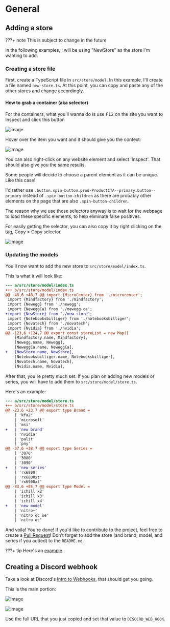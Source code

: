 # General

## Adding a store

???+ note
    This is subject to change in the future

In the following examples, I will be using "NewStore" as the store I'm wanting to add.

### Creating a store file

First, create a TypeScript file in `src/store/model`. In this example, I'll create a file named `new-store.ts`. At this point, you can copy and paste any of the other stores and change accordingly.

#### How to grab a container (aka selector)

For the containers, what you'll wanna do is use <kbd>F12</kbd> on the site you want to Inspect and click this button

![image](https://user-images.githubusercontent.com/12074633/100685326-2669da80-334a-11eb-93a9-8ac2c659f5f3.png)

Hover over the item you want and it should give you the context:

![image](https://user-images.githubusercontent.com/12074633/100685310-1e119f80-334a-11eb-91aa-b77b0ff6c2b1.png)

You can also right-click on any website element and select 'Inspect'. That should also give you the same results.

Some people will decide to choose a parent element as it can be unique. Like this case!

I'd rather use `.button.spin-button.prod-ProductCTA--primary.button--primary` instead of `.spin-button-children` as there are probably other elements on the page that are also `.spin-button-children`.

The reason why we use these selectors anyway is to wait for the webpage to load these specific elements, to help eliminate false positives.

For easily getting the selector, you can also copy it by right clicking on the tag, Copy > Copy selector.

![image](https://user-images.githubusercontent.com/12074633/100933096-d2323800-34ba-11eb-8f06-d106f43b7ad3.png)

### Updating the models

You'll now want to add the new store to `src/store/model/index.ts`.

This is what it will look like:

```diff
--- a/src/store/model/index.ts
+++ b/src/store/model/index.ts
@@ -48,6 +48,7 @@ import {MicroCenter} from './microcenter';
 import {Mindfactory} from './mindfactory';
 import {Newegg} from './newegg';
 import {NeweggCa} from './newegg-ca';
+import {NewStore} from './new-store';
 import {Notebooksbilliger} from './notebooksbilliger';
 import {Novatech} from './novatech';
 import {Nvidia} from './nvidia';
@@ -123,6 +124,7 @@ export const storeList = new Map([
 	[Mindfactory.name, Mindfactory],
 	[Newegg.name, Newegg],
 	[NeweggCa.name, NeweggCa],
+	[NewStore.name, NewStore],
 	[Notebooksbilliger.name, Notebooksbilliger],
 	[Novatech.name, Novatech],
 	[Nvidia.name, Nvidia],
```

After that, you're pretty much set. If you plan on adding new models or series, you will have to add them to `src/store/model/store.ts`.

Here's an example:

```diff
--- a/src/store/model/store.ts
+++ b/src/store/model/store.ts
@@ -23,6 +23,7 @@ export type Brand =
 	| 'kfa2'
 	| 'microsoft'
 	| 'msi'
+	| 'new brand'
 	| 'nvidia'
 	| 'palit'
 	| 'pny'
@@ -37,6 +38,7 @@ export type Series =
 	| '3070'
 	| '3080'
 	| '3090'
+	| 'new series'
 	| 'rx6800'
 	| 'rx6800xt'
 	| 'rx6900xt'
@@ -83,6 +85,7 @@ export type Model =
 	| 'ichill x2'
 	| 'ichill x3'
 	| 'ichill x4'
+	| 'new model'
 	| 'nitro+'
 	| 'nitro oc se'
 	| 'nitro oc'
```

And voila! You're done! If you'd like to contribute to the project, feel free to create a [Pull Request](https://github.com/jef/streetmerchant/compare)! Don't forget to add the store (and brand, model, and series if you added) to the `README.md`.

???+ tip
    Here's an [example](https://github.com/jef/streetmerchant/commit/af96c5f2e808af7496f3c3299e4cf173105de48b).

## Creating a Discord webhook

Take a look at Discord's [Intro to Webhooks](https://support.discord.com/hc/en-us/articles/228383668-Intro-to-Webhooks), that should get you going.

This is the main portion:

![image](https://user-images.githubusercontent.com/12074633/101225522-a4d2bf00-365f-11eb-8c35-d0f013e561d6.png)

![image](https://user-images.githubusercontent.com/12074633/101225550-b87e2580-365f-11eb-8be6-48b324b37916.png)

Use the full URL that you just copied and set that value to `DISOCRD_WEB_HOOK`.
